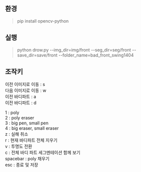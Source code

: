 
## 환경 

> pip install opencv-python 

## 실행 

> python drow.py --img_dir=img/front --seg_dir=seg/front --save_dir=save/front --folder_name=bad_front_swing1404

## 조작키 

이전 이미지로 이동 : s  
다음 이미지로 이동 : w  
이전 바디파트 : a   
이전 바디파트 : d   

1 : poly   
2 : poly eraser  
3 : big pen, small pen   
4 : big eraser, small eraser   
z : 실해 취소   
r : 현재 바디파트 전체 지우기  
v : 투명도 전환  
c : 전체 바디 파트 세그멘테이션 함께 보기  
spacebar : poly 채우기   
esc : 종료 및 저장   
